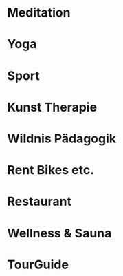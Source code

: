# Meditation
# Yoga
# Sport
# Kunst Therapie
# Wildnis Pädagogik 
# Rent Bikes etc.
# Restaurant
# Wellness & Sauna
# TourGuide

